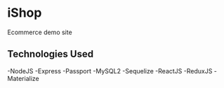 # iShop

Ecommerce demo site

## Technologies Used

-NodeJS
-Express
-Passport
-MySQL2
-Sequelize
-ReactJS
-ReduxJS
-Materialize